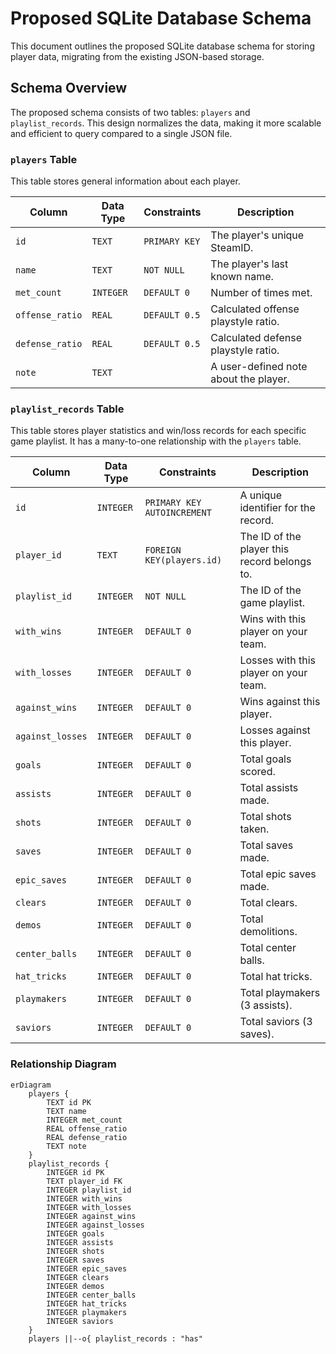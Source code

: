 # Proposed SQLite Database Schema

This document outlines the proposed SQLite database schema for storing player data, migrating from the existing JSON-based storage.

## Schema Overview

The proposed schema consists of two tables: `players` and `playlist_records`. This design normalizes the data, making it more scalable and efficient to query compared to a single JSON file.

### `players` Table

This table stores general information about each player.

| Column          | Data Type | Constraints      | Description                  |
| --------------- | --------- | ---------------- | ---------------------------- |
| `id`            | `TEXT`    | `PRIMARY KEY`    | The player's unique SteamID. |
| `name`          | `TEXT`    | `NOT NULL`       | The player's last known name.  |
| `met_count`     | `INTEGER` | `DEFAULT 0`      | Number of times met.         |
| `offense_ratio` | `REAL`    | `DEFAULT 0.5`    | Calculated offense playstyle ratio. |
| `defense_ratio` | `REAL`    | `DEFAULT 0.5`    | Calculated defense playstyle ratio. |
| `note`          | `TEXT`    |                  | A user-defined note about the player. |

### `playlist_records` Table

This table stores player statistics and win/loss records for each specific game playlist. It has a many-to-one relationship with the `players` table.

| Column           | Data Type | Constraints      | Description                               |
| ---------------- | --------- | ---------------- | ----------------------------------------- |
| `id`             | `INTEGER` | `PRIMARY KEY AUTOINCREMENT` | A unique identifier for the record.         |
| `player_id`      | `TEXT`    | `FOREIGN KEY(players.id)` | The ID of the player this record belongs to. |
| `playlist_id`    | `INTEGER` | `NOT NULL`       | The ID of the game playlist.              |
| `with_wins`      | `INTEGER` | `DEFAULT 0`      | Wins with this player on your team.       |
| `with_losses`    | `INTEGER` | `DEFAULT 0`      | Losses with this player on your team.     |
| `against_wins`   | `INTEGER` | `DEFAULT 0`      | Wins against this player.                 |
| `against_losses` | `INTEGER` | `DEFAULT 0`      | Losses against this player.               |
| `goals`          | `INTEGER` | `DEFAULT 0`      | Total goals scored.                       |
| `assists`        | `INTEGER` | `DEFAULT 0`      | Total assists made.                       |
| `shots`          | `INTEGER` | `DEFAULT 0`      | Total shots taken.                        |
| `saves`          | `INTEGER` | `DEFAULT 0`      | Total saves made.                         |
| `epic_saves`     | `INTEGER` | `DEFAULT 0`      | Total epic saves made.                    |
| `clears`         | `INTEGER` | `DEFAULT 0`      | Total clears.                             |
| `demos`          | `INTEGER` | `DEFAULT 0`      | Total demolitions.                        |
| `center_balls`   | `INTEGER` | `DEFAULT 0`      | Total center balls.                       |
| `hat_tricks`     | `INTEGER` | `DEFAULT 0`      | Total hat tricks.                         |
| `playmakers`     | `INTEGER` | `DEFAULT 0`      | Total playmakers (3 assists).             |
| `saviors`        | `INTEGER` | `DEFAULT 0`      | Total saviors (3 saves).                  |

### Relationship Diagram

```mermaid
erDiagram
    players {
        TEXT id PK
        TEXT name
        INTEGER met_count
        REAL offense_ratio
        REAL defense_ratio
        TEXT note
    }
    playlist_records {
        INTEGER id PK
        TEXT player_id FK
        INTEGER playlist_id
        INTEGER with_wins
        INTEGER with_losses
        INTEGER against_wins
        INTEGER against_losses
        INTEGER goals
        INTEGER assists
        INTEGER shots
        INTEGER saves
        INTEGER epic_saves
        INTEGER clears
        INTEGER demos
        INTEGER center_balls
        INTEGER hat_tricks
        INTEGER playmakers
        INTEGER saviors
    }
    players ||--o{ playlist_records : "has"
